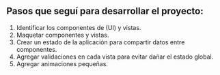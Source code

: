 ## Pasos que seguí para desarrollar el proyecto:

1. Identificar los componentes de (UI) y vistas.
2. Maquetar componentes y vistas.
3. Crear un estado de la aplicación para compartir datos entre componentes.
4. Agregar validaciones en cada vista para evitar dañar el estado global.
5. Agregar animaciones pequeñas.
